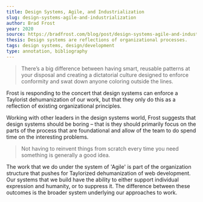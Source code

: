 ```yaml
---
title: Design Systems, Agile, and Industrialization
slug: design-systems-agile-and-industrialization
author: Brad Frost
year: 2020
source: https://bradfrost.com/blog/post/design-systems-agile-and-industrialization/
thesis: Design systems are reflections of organizational processes.
tags: design systems, design/development
type: annotation, bibliography
---
```


> There’s a big difference between having smart, reusable patterns at your disposal and creating a dictatorial culture designed to enforce conformity and swat down anyone coloring outside the lines.

Frost is responding to the concert that design systems can enforce a Taylorist dehumanization of our work, but that they only do this as a reflection of existing organizational principles.

Working with other leaders in the design systems world, Frost suggests that design systems should be boring – that is they should primarily focus on the parts of the process that are foundational and allow of the team to do spend time on the interesting problems.

> Not having to reinvent things from scratch every time you need something is generally a good idea.

The work that we do under the system of 'Agile' is part of the organization structure that pushes for Taylorized dehumanization of web development. Our systems that we build have the ability to either support individual expression and humanity, or to suppress it. The difference between these outcomes is the broader system underlying our approaches to work.
